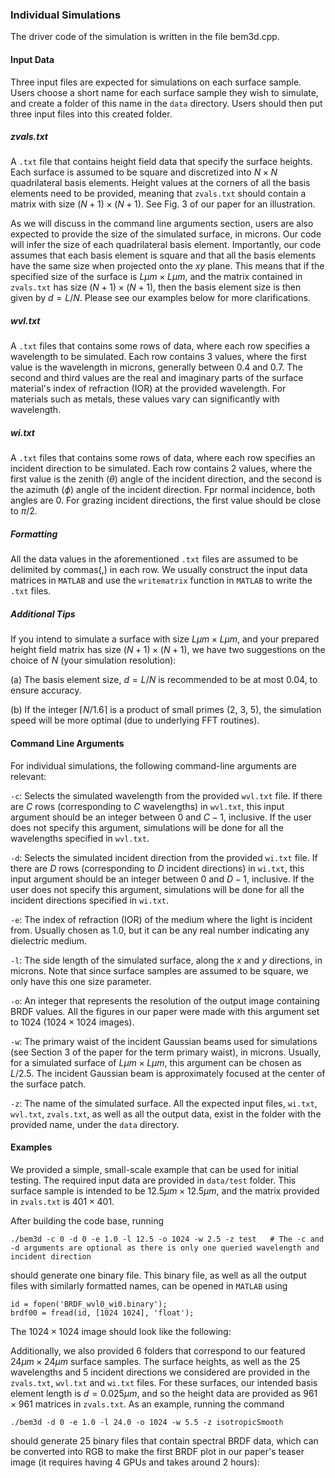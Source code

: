 ### Individual Simulations
The driver code of the simulation is written in the file bem3d.cpp. 

#### Input Data
Three input files are expected for simulations on each surface sample. Users choose a short name for each surface sample they wish to simulate, and create a folder of this name in the $\texttt{data}$ directory. Users should then put three input files into this created folder.

##### zvals.txt
A $\texttt{.txt}$ file that contains height field data that specify the surface heights. Each surface is assumed to be square and discretized into $N \times N$ quadrilateral basis elements. Height values at the corners of all the basis elements need to be provided, meaning that $\texttt{zvals.txt}$ should contain a matrix with size $(N + 1) \times (N + 1)$. See Fig. 3 of our paper for an illustration.

As we will discuss in the command line arguments section, users are also expected to provide the size of the simulated surface, in microns. Our code will infer the size of each quadrilateral basis element. Importantly, our code assumes that each basis element is square and that all the basis elements have the same size when projected onto the $xy$ plane. This means that if the specified size of the surface is $L \mu m \times L \mu m$, and the matrix contained in $\texttt{zvals.txt}$ has size $(N + 1) \times (N + 1)$, then the basis element size is then given by $d = L / N$. Please see our examples below for more clarifications.

##### wvl.txt
A $\texttt{.txt}$ files that contains some rows of data, where each row specifies a wavelength to be simulated. Each row contains 3 values, where the first value is the wavelength in microns, generally between 0.4 and 0.7. The second and third values are the real and imaginary parts of the surface material's index of refraction (IOR) at the provided wavelength. For materials such as metals, these values vary can significantly with wavelength.

##### wi.txt
A $\texttt{.txt}$ files that contains some rows of data, where each row specifies an incident direction to be simulated. Each row contains 2 values, where the first value is the zenith ($\theta$) angle of the incident direction, and the second is the azimuth ($\phi$) angle of the incident direction. Fpr normal incidence, both angles are 0. For grazing incident directions, the first value should be close to $\pi / 2$.

##### Formatting
All the data values in the aforementioned $\texttt{.txt}$ files are assumed to be delimited by commas(,) in each row. We usually construct the input data matrices in $\texttt{MATLAB}$ and use the $\texttt{writematrix}$ function in $\texttt{MATLAB}$ to write the $\texttt{.txt}$ files.

##### Additional Tips
If you intend to simulate a surface with size $L \mu m \times L \mu m$, and your prepared height field matrix has size $(N + 1) \times (N + 1)$, we have two suggestions on the choice of $N$ (your simulation resolution):

(a) The basis element size, $d = L / N$ is recommended to be at most 0.04, to ensure accuracy.

(b) If the integer $\lceil N / 1.6 \rceil$ is a product of small primes (2, 3, 5), the simulation speed will be more optimal (due to underlying FFT routines).

#### Command Line Arguments 
For individual simulations, the following command-line arguments are relevant:

$\texttt{-c}$: Selects the simulated wavelength from the provided $\texttt{wvl.txt}$ file. If there are $C$ rows (corresponding to $C$ wavelengths) in $\texttt{wvl.txt}$, this input argument should be an integer between 0 and $C-1$, inclusive. If the user does not specify this argument, simulations will be done for all the wavelengths specified in $\texttt{wvl.txt}$.

$\texttt{-d}$: Selects the simulated incident direction from the provided $\texttt{wi.txt}$ file. If there are $D$ rows (corresponding to $D$ incident directions) in $\texttt{wi.txt}$, this input argument should be an integer between 0 and $D-1$, inclusive. If the user does not specify this argument, simulations will be done for all the incident directions specified in $\texttt{wi.txt}$.

$\texttt{-e}$: The index of refraction (IOR) of the medium where the light is incident from. Usually chosen as 1.0, but it can be any real number indicating any dielectric medium.

$\texttt{-l}$: The side length of the simulated surface, along the $x$ and $y$ directions, in microns. Note that since surface samples are assumed to be square, we only have this one size parameter.

$\texttt{-o}$: An integer that represents the resolution of the output image containing BRDF values. All the figures in our paper were made with this argument set to 1024 ($1024 \times 1024$ images).

$\texttt{-w}$: The primary waist of the incident Gaussian beams used for simulations (see Section 3 of the paper for the term primary waist), in microns. Usually, for a simulated surface of $L \mu m \times L \mu m$, this argument can be chosen as $L / 2.5$. The incident Gaussian beam is approximately focused at the center of the surface patch.

$\texttt{-z}$: The name of the simulated surface. All the expected input files, $\texttt{wi.txt}$, $\texttt{wvl.txt}$, $\texttt{zvals.txt}$, as well as all the output data, exist in the folder with the provided name, under the $\texttt{data}$ directory.

#### Examples
We provided a simple, small-scale example that can be used for initial testing. The required input data are provided in $\texttt{data/test}$ folder. This surface sample is intended to be $12.5 \mu m \times 12.5 \mu m$, and the matrix provided in $\texttt{zvals.txt}$ is $401 \times 401$.

After building the code base, running
```
./bem3d -c 0 -d 0 -e 1.0 -l 12.5 -o 1024 -w 2.5 -z test   # The -c and -d arguments are optional as there is only one queried wavelength and incident direction
```
should generate one binary file. This binary file, as well as all the output files with similarly formatted names, can be opened in $\texttt{MATLAB}$ using
```
id = fopen('BRDF_wvl0_wi0.binary');
brdf00 = fread(id, [1024 1024], 'float');
```
The $1024 \times 1024$ image should look like the following:

Additionally, we also provided 6 folders that correspond to our featured $24 \mu m \times 24 \mu m$ surface samples. The surface heights, as well as the 25 wavelengths and 5 incident directions we considered are provided in the $\texttt{zvals.txt}$, $\texttt{wvl.txt}$ and $\texttt{wi.txt}$ files. For these surfaces, our intended basis element length is $d = 0.025 \mu m$, and so the height data are provided as $961 \times 961$ matrices in $\texttt{zvals.txt}$. As an example, running the command
```
./bem3d -d 0 -e 1.0 -l 24.0 -o 1024 -w 5.5 -z isotropicSmooth
```
should generate 25 binary files that contain spectral BRDF data, which can be converted into RGB to make the first BRDF plot in our paper's teaser image (it requires having 4 GPUs and takes around 2 hours):
